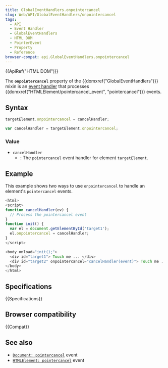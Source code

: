 ```yaml
---
title: GlobalEventHandlers.onpointercancel
slug: Web/API/GlobalEventHandlers/onpointercancel
tags:
  - API
  - Event Handler
  - GlobalEventHandlers
  - HTML DOM
  - PointerEvent
  - Property
  - Reference
browser-compat: api.GlobalEventHandlers.onpointercancel
---
```

{{ApiRef("HTML DOM")}}

The **`onpointercancel`** property of the
{{domxref("GlobalEventHandlers")}} mixin is an [event handler](/en-US/docs/Web/Events/Event_handlers) that
processes {{domxref("HTMLElement/pointercancel_event", "pointercancel")}} events.

## Syntax

```js
targetElement.onpointercancel = cancelHandler;

var cancelHandler = targetElement.onpointercancel;
```

### Value

- `cancelHandler`
  - : The `pointercancel` event handler for element `targetElement`.

## Example

This example shows two ways to use `onpointercancel` to handle an element's
`pointercancel` events.

```js
<html>
<script>
function cancelHandler(ev) {
  // Process the pointercancel event
}
function init() {
  var el = document.getElementById('target1');
  el.onpointercancel = cancelHandler;
}
</script>

<body onload="init();">
  <div id="target1"> Touch me ... </div>
  <div id="target2" onpointercancel="cancelHandler(event)"> Touch me ... </div>
</body>
</html>
```

## Specifications

{{Specifications}}

## Browser compatibility

{{Compat}}

## See also

- [`Document: pointercancel`](/en-US/docs/Web/API/Document/pointercancel_event)
  event
- [`HTMLElement: pointercancel`](/en-US/docs/Web/API/HTMLElement/pointercancel_event)
  event
